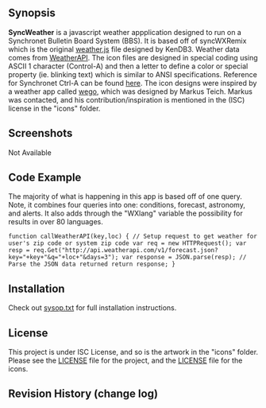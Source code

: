## Synopsis

**SyncWeather** is a javascript weather appplication designed to run on a Synchronet Bulletin Board System (BBS). It is based off of syncWXRemix which is the original [weather.js](https://github.com/KenDB3/syncWXremix) file designed by KenDB3. Weather data comes from [WeatherAPI](https://weatherapi.com). The icon files are designed in special coding using ASCII 1 character (Control-A) and then a letter to define a color or special property (ie. blinking text) which is similar to ANSI specifications. Reference for Synchronet Ctrl-A can be found [here](http://wiki.synchro.net/custom:ctrl-a_codes). The icon designs were inspired by a weather app called [wego](https://github.com/schachmat/wego), which was designed by Markus Teich. Markus was contacted, and his contribution/inspiration is mentioned in the (ISC) license in the "icons" folder. 

## Screenshots 
Not Available

## Code Example
The majority of what is happening in this app is based off of one query. Note, it combines four queries into one: conditions, forecast, astronomy, and alerts. It also adds through the "WXlang" variable the possibility for results in over 80 languages.

`function callWeatherAPI(key,loc)
{
  // Setup request to get weather for user's zip code or system zip code
  var req = new HTTPRequest();
  var resp = req.Get("http://api.weatherapi.com/v1/forecast.json?key="+key+"&q="+loc+"&days=3");
  var response = JSON.parse(resp); // Parse the JSON data returned
  return response;
}`

## Installation
Check out [sysop.txt](https://github.com/mhansel7399/SyncWeather/blob/main/sysop.txt) for full installation instructions.

## License

This project is under ISC License, and so is the artwork in the "icons" folder. 
Please see the [LICENSE](https://github.com/KenDB3/syncWXremix/blob/master/LICENSE) file for the project, and the [LICENSE](https://github.com/KenDB3/syncWXremix/blob/master/icons/LICENSE) file for the icons.

## Revision History (change log)
